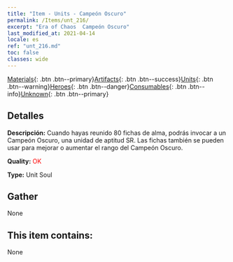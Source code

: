 ```yaml
---
title: "Item - Units - Campeón Oscuro"
permalink: /Items/unt_216/
excerpt: "Era of Chaos  Campeón Oscuro"
last_modified_at: 2021-04-14
locale: es
ref: "unt_216.md"
toc: false
classes: wide
---
```

 [Materials](/es/Items/){: .btn .btn--primary}[Artifacts](/es/Items/Artifacts/){: .btn .btn--success}[Units](/es/Items/Units/){: .btn .btn--warning}[Heroes](/es/Items/Heroes/){: .btn .btn--danger}[Consumables](/es/Items/Consumables/){: .btn .btn--info}[Unknown](/es/Items/Unknown/){: .btn .btn--primary}

## Detalles
 **Descripción:** Cuando hayas reunido 80 fichas de alma, podrás invocar a un Campeón Oscuro, una unidad de aptitud SR. Las fichas también se pueden usar para mejorar o aumentar el rango del Campeón Oscuro.

 **Quality:** <span style="color: #FF0000">OK</span>

 **Type:** Unit Soul

## Gather

  None

## This item contains:

  None

